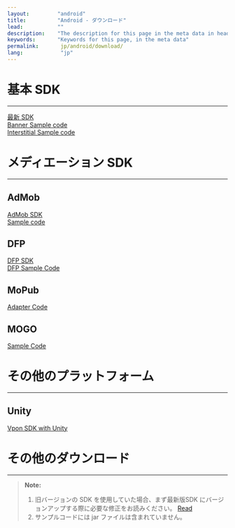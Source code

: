 ```yaml
---
layout:         "android"
title:          "Android - ダウンロード"
lead:           ""
description:    "The description for this page in the meta data in header."
keywords:       "Keywords for this page, in the meta data"
permalink:       jp/android/download/
lang:            "jp"
---
```

# 基本 SDK
---
<a href="http://m.vpadn.com/sdk/vpadn-sdk-obf431-82605102-1506291043-d57fd2a.jar" class="btn btn-lg btn-outline" role="button">最新 SDK</a><br>
<a href="http://m.vpon.com/sdk/VpadnBanner.zip" class="btn btn-lg btn-outline" role="button">Banner Sample code</a> <br>
<a href="http://m.vpon.com/sdk/VpadnBanner.zip" class="btn btn-lg btn-outline" role="button">Interstitial Sample code</a>



# メディエーション SDK
---
## AdMob

 <a href="http://m.vpon.com/sdk/admob-adapter-1.0.0-1505261651-830485e.jar" class="btn btn-lg btn-outline" role="button">AdMob SDK</a><br>
<a href="http://m.vpon.com/sdk/AdmobSample.zip" class="btn btn-lg btn-outline" role="button">Sample code</a>
## DFP

 <a href="http://m.vpon.com/sdk/admob-adapter-1.0.0-1505261651-830485e.jar" class="btn btn-lg btn-outline" role="button">DFP SDK</a><br>
  <a href="http://m.vpon.com/sdk/DFPsample.zip" class="btn btn-lg btn-outline" role="button">DFP Sample Code</a><br>

## MoPub
<a href="http://m.vpon.com/sdk/Mopub_Android_Vpon_Adapter.zip" class="btn btn-lg btn-outline" role="button">Adapter Code</a><br>

## MOGO
<a href="http://m.vpon.com/sdk/MOGO/AdsMogoBanner.zip" class="btn btn-lg btn-outline" role="button">Sample Code</a><br>

# その他のプラットフォーム
---
## Unity
<a href="http://wiki.vpon.com/index.php?title=Unity_With_Android_Vpon_SDK_4" class="btn btn-lg btn-outline" role="button">Vpon SDK with Unity</a><br>

# その他のダウンロード
---


>**Note:** <br>
>1. 旧バージョンの SDK を使用していた場合、まず最新版SDK にバージョンアップする際に必要な修正をお読みください。 [Read]({{site.baseurl}}/jp/android/latest-news/update-to-SDK4_2_x/)<br>
>2. サンプルコードには jar ファイルは含まれていません。
